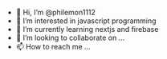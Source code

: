 - 👋 Hi, I’m @philemon1112
- 👀 I’m interested in javascript programming
- 🌱 I’m currently learning nextjs and firebase
- 💞️ I’m looking to collaborate on ...
- 📫 How to reach me ...

<!---
philemon1112/philemon1112 is a ✨ special ✨ repository because its `README.md` (this file) appears on your GitHub profile.
You can click the Preview link to take a look at your changes.
--->
